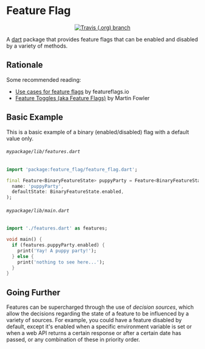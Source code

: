# Feature Flag
<p align="center">
  <a href="https://travis-ci.org/lachholden/feature-flag"><img alt="Travis (.org) branch" src="https://img.shields.io/travis/lachholden/feature-flag/master"></a>
<p>

A [dart](https://dart.dev) package that provides feature flags that can be enabled and disabled by a variety of methods.

## Rationale
Some recommended reading:

* [Use cases for feature flags](http://featureflags.io/feature-flag-uses/) by featureflags.io
* [Feature Toggles (aka Feature Flags)](https://martinfowler.com/articles/feature-toggles.html) by Martin Fowler

## Basic Example
This is a basic example of a binary (enabled/disabled) flag with a default value only.

###### `mypackage/lib/features.dart`
```dart
import 'package:feature_flag/feature_flag.dart';

final Feature<BinaryFeatureState> puppyParty = Feature<BinaryFeatureState>(
  name: 'puppyParty',
  defaultState: BinaryFeatureState.enabled,
);
```

###### `mypackage/lib/main.dart`
```dart
import './features.dart' as features;

void main() {
  if (features.puppyParty.enabled) {
    print('Yay! A puppy party!');
  } else {
    print('nothing to see here...');
  }
}
```

## Going Further
Features can be supercharged through the use of *decision sources*, which allow the decisions regarding the state of a feature to be influenced by a variety of sources. For example, you could have a feature disabled by default, except it's enabled when a specific environment variable is set or when a web API returns a certain response or after a certain date has passed, or any combination of these in priority order.